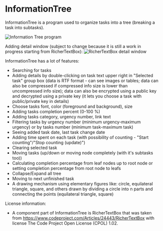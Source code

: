# InformationTree

InformationTree is a program used to organize tasks into a tree (breaking a task into subtasks).

![Information Tree program](https://i.imgur.com/GXAbH7x.png)

Adding detail window (subject to change because it is still a work in progress starting from RicherTextBox):
![RicherTextBox detail window](https://i.imgur.com/rspPVTq.png)

InformationTree has a lot of features:
 - Searching for tasks
 - Adding details by double-clicking on task text upper right in "Selected task" group box (data is RTF format - can see images or tables; data can also be compressed if compressed info size is lower than uncompressed info size); data can also be encrypted using a public key and decrypted using a private key (it lets you choose a task with public/private key in details)
 - Choose tasks font, color (foreground and background), size
 - Adding tasks completion percent (0-100 %)
 - Adding tasks category, urgency number, link text
 - Filtering tasks by urgency number (minimum urgency-maximum urgency) or by tasks number (minimum task-maximum task)
 - Seeing added task date, last task change date
 - Adding time spent on each task (with possibility of counting - "Start counting"/"Stop counting (update)")
 - Clearing selected task
 - Moving tasks (up/down or moving node completely (with it's subtasks too))
 - Calculating completion percentage from leaf nodes up to root node or setting completion percentage from root node to leafs
 - Collapse/Expand all tree
 - Moving to next unfinished task
 - A drawing mechanism using elementary figures like: circle, equilateral triangle, square, and others drawn by dividing a circle into n parts and connecting the points (equilateral triangle, square)

License information:
 - A component part of InformationTree is RicherTextBox that was taken from https://www.codeproject.com/Articles/24443/RicherTextBox with license The Code Project Open License (CPOL) 1.02.
